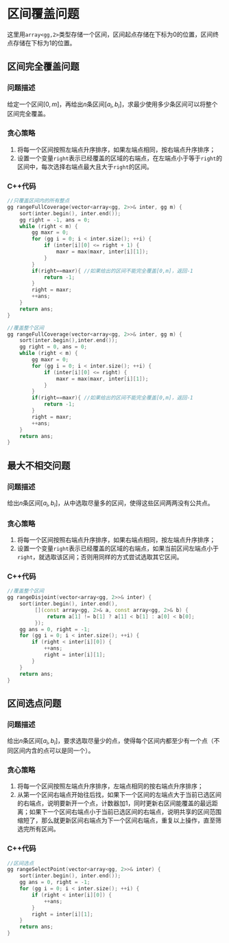 # 区间覆盖问题

这里用`array<gg,2>`类型存储一个区间，区间起点存储在下标为0的位置，区间终点存储在下标为1的位置。

## 区间完全覆盖问题

### 问题描述

给定一个区间$[0,m]$，再给出$n$条区间$[a_i,b_i]$，求最少使用多少条区间可以将整个区间完全覆盖。

### 贪心策略

1. 将每一个区间按照左端点升序排序，如果左端点相同，按右端点升序排序；
2. 设置一个变量`right`表示已经覆盖的区域的右端点，在左端点小于等于`right`的区间中，每次选择右端点最大且大于`right`的区间。

### C++代码

```cpp
//只覆盖区间内的所有整点
gg rangeFullCoverage(vector<array<gg, 2>>& inter, gg m) {
    sort(inter.begin(), inter.end());
    gg right = -1, ans = 0;
    while (right < m) {
        gg maxr = 0;
        for (gg i = 0; i < inter.size(); ++i) {
            if (inter[i][0] <= right + 1) {
                maxr = max(maxr, inter[i][1]);
            }
        }
        if(right==maxr){ //如果给出的区间不能完全覆盖[0,m]，返回-1
            return -1;
        }
        right = maxr;
        ++ans;
    }
    return ans;
}
```

```cpp
//覆盖整个区间
gg rangeFullCoverage(vector<array<gg, 2>>& inter, gg m) {
    sort(inter.begin(),inter.end());
    gg right = 0, ans = 0;
    while (right < m) {
        gg maxr = 0;
        for (gg i = 0; i < inter.size(); ++i) {
            if (inter[i][0] <= right) {
                maxr = max(maxr, inter[i][1]);
            }
        }
        if(right==maxr){ //如果给出的区间不能完全覆盖[0,m]，返回-1
            return -1;
        }
        right = maxr;
        ++ans;
    }
    return ans;
}
```

## 最大不相交问题

### 问题描述

给出$n$条区间$[a_i,b_i]$，从中选取尽量多的区间，使得这些区间两两没有公共点。

### 贪心策略

1. 将每一个区间按照右端点升序排序，如果右端点相同，按左端点升序排序；
2. 设置一个变量`right`表示已经覆盖的区域的右端点，如果当前区间左端点小于`right`，就选取该区间；否则用同样的方式尝试选取其它区间。

### C++代码

```cpp
//覆盖整个区间
gg rangeDisjoint(vector<array<gg, 2>>& inter) {
    sort(inter.begin(), inter.end(),
         [](const array<gg, 2>& a, const array<gg, 2>& b) {
             return a[1] != b[1] ? a[1] < b[1] : a[0] < b[0];
         });
    gg ans = 0, right = -1;
    for (gg i = 0; i < inter.size(); ++i) {
        if (right < inter[i][0]) {
            ++ans;
            right = inter[i][1];
        }
    }
    return ans;
}
```

## 区间选点问题

### 问题描述

给出$n$条区间$[a_i,b_i]$，要求选取尽量少的点，使得每个区间内都至少有一个点（不同区间内含的点可以是同一个）。

### 贪心策略

1. 将每一个区间按照左端点升序排序，左端点相同的按右端点升序排序；
2. 从第一个区间右端点开始往后找，如果下一个区间的左端点大于当前已选区间的右端点，说明要新开一个点，计数器加1，同时更新右区间能覆盖的最远距离；如果下一个区间右端点小于当前已选区间的右端点，说明共享的区间范围缩短了，那么就更新区间右端点为下一个区间右端点，重复以上操作，直至筛选完所有区间。

### C++代码

```cpp
//区间选点
gg rangeSelectPoint(vector<array<gg, 2>>& inter) {
    sort(inter.begin(), inter.end());
    gg ans = 0, right = -1;
    for (gg i = 0; i < inter.size(); ++i) {
        if (right < inter[i][0]) {
            ++ans;
        }
        right = inter[i][1];
    }
    return ans;
}
```

